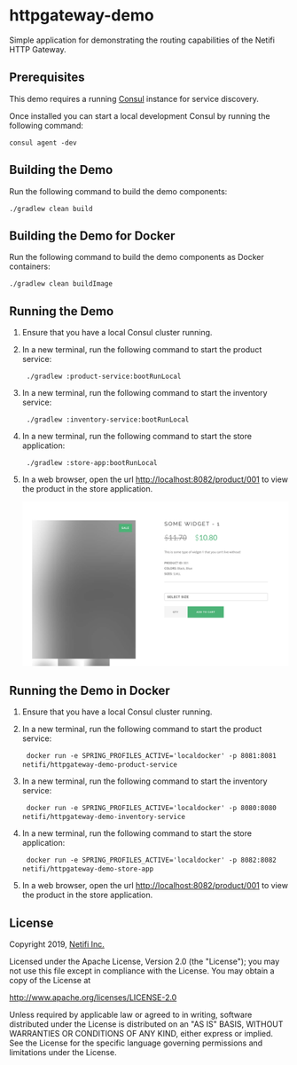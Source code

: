 # httpgateway-demo
Simple application for demonstrating the routing capabilities of the Netifi HTTP Gateway.

## Prerequisites
This demo requires a running [Consul](https://www.consul.io/docs/index.html) instance for service discovery.

Once installed you can start a local development Consul by running the following command:

    consul agent -dev

## Building the Demo
Run the following command to build the demo components:

    ./gradlew clean build

## Building the Demo for Docker
Run the following command to build the demo components as Docker containers:

    ./gradlew clean buildImage

## Running the Demo
1. Ensure that you have a local Consul cluster running.

2. In a new terminal, run the following command to start the product service:

        ./gradlew :product-service:bootRunLocal
        
3. In a new terminal, run the following command to start the inventory service:

        ./gradlew :inventory-service:bootRunLocal
        
4. In a new terminal, run the following command to start the store application:

        ./gradlew :store-app:bootRunLocal
        
5. In a web browser, open the url [http://localhost:8082/product/001](http://localhost:8082/product/001) to view the product in the store application.

    ![pdp-screenshot.png](pdp-screenshot.png)
    
## Running the Demo in Docker
1. Ensure that you have a local Consul cluster running.

2. In a new terminal, run the following command to start the product service:

        docker run -e SPRING_PROFILES_ACTIVE='localdocker' -p 8081:8081 netifi/httpgateway-demo-product-service
        
3. In a new terminal, run the following command to start the inventory service:

        docker run -e SPRING_PROFILES_ACTIVE='localdocker' -p 8080:8080 netifi/httpgateway-demo-inventory-service
        
4. In a new terminal, run the following command to start the store application:

        docker run -e SPRING_PROFILES_ACTIVE='localdocker' -p 8082:8082 netifi/httpgateway-demo-store-app
                
5. In a web browser, open the url [http://localhost:8082/product/001](http://localhost:8082/product/001) to view the product in the store application.

## License
Copyright 2019, [Netifi Inc.](https://www.netifi.com)

Licensed under the Apache License, Version 2.0 (the "License");
you may not use this file except in compliance with the License.
You may obtain a copy of the License at

   http://www.apache.org/licenses/LICENSE-2.0

Unless required by applicable law or agreed to in writing, software
distributed under the License is distributed on an "AS IS" BASIS,
WITHOUT WARRANTIES OR CONDITIONS OF ANY KIND, either express or implied.
See the License for the specific language governing permissions and
limitations under the License.